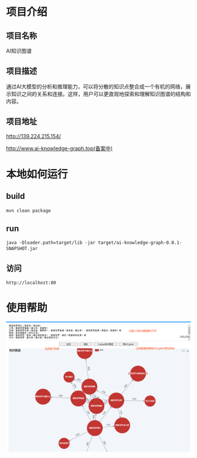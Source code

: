 # 项目介绍
## 项目名称
AI知识图谱
## 项目描述
通过AI大模型的分析和推理能力，可以将分散的知识点整合成一个有机的网络，展示知识之间的关系和连接。这样，用户可以更直观地探索和理解知识图谱的结构和内容。
## 项目地址
http://139.224.215.154/

http://www.ai-knowledge-graph.top(备案中)

# 本地如何运行
## build
```
mvn clean package
```

## run
```
java -Dloader.path=target/lib -jar target/ai-knowledge-graph-0.0.1-SNAPSHOT.jar
```

## 访问
```
http://localhost:80
```

# 使用帮助
![img.png](img.png)

